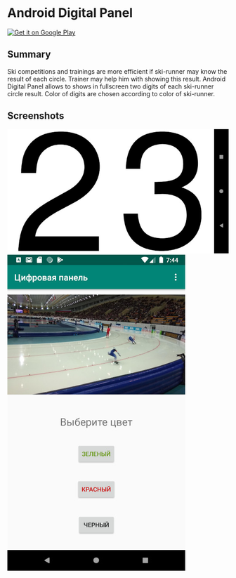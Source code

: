 # Android Digital Panel  

<a href='https://play.google.com/store/apps/details?id=ru.balezz.numpanel'><img alt='Get it on Google Play' height=100 src='https://play.google.com/intl/en_us/badges/images/generic/en_badge_web_generic.png'/></a>  

## Summary  

Ski competitions and trainings are more efficient if ski-runner may know the result of each circle. Trainer may help him with showing this result.
Android Digital Panel allows to shows in fullscreen two digits of each ski-runner circle result. 
Color of digits are chosen according to color of ski-runner. 
  
## Screenshots  

![](imgs/Screenshot_1580316281.jpg)
![](imgs/Screenshot_1580316287.jpg)
   
   